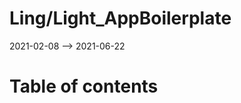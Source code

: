 Ling/Light_AppBoilerplate
================
2021-02-08 --> 2021-06-22




Table of contents
===========





